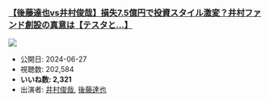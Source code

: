 ### [【後藤達也vs井村俊哉】損失7.5億円で投資スタイル激変？井村ファンド創設の真意は【テスタと…】](https://www.youtube.com/watch?v=V4PyFY3FxeA)
[![](https://img.youtube.com/vi/V4PyFY3FxeA/sddefault.jpg)](https://www.youtube.com/watch?v=V4PyFY3FxeA)
-   公開日: 2024-06-27
-   視聴数: 202,584
-   **いいね数: 2,321**
-   出演者: [井村俊哉](/rehacq_fan/people/井村俊哉 "wikilink"), [後藤達也](/rehacq_fan/people/後藤達也 "wikilink")

